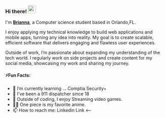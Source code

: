 ### Hi there! <img src="https://emojis.slackmojis.com/emojis/images/1536351075/4594/blob-wave.gif" width="25"/>
 
I'm [**Brianna**](https://github.com/JosephBrianna), a Computer science student based in Orlando,FL.   

I enjoy applying my technical knowledge to build web applications and mobile apps, turning any idea into reality. My goal is to create scalable, efficient software that delivers engaging and flawless user experiences.

Outside of work, I’m passionate about expanding my understanding of the tech world. I regularly work on side projects and create content for my social media, showcasing my work and sharing my journey.


#### ⚡Fun Facts:
- 🌱 I’m currently learning ... Comptia Security+
- 🚨 I've been a 911 dispatcher since 18
- 👾 Outside of coding, I enjoy Streaming video games.
- 🏴‍☠️ One piece is my favorite anime.
- 📫 How to reach me: Linkedin Link <--
